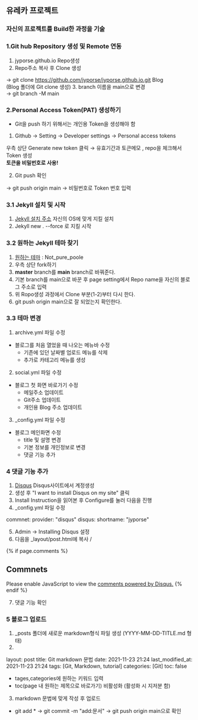 ## 유레카 프로젝트 
### 자신의 프로젝트를 Build한 과정을 기술

### 1.Git hub Repository 생성 및 Remote 연동
1. jyporse.github.io Repo생성
2. Repo주소 복사 후 Clone 생성  

→ git clone https://github.com/jyporse/jyporse.github.io.git Blog  
(Blog 폴더에 Git clone 생성)
3. branch 이름을 main으로 변경  
→ git branch -M main

### 2.Personal Access Token(PAT) 생성하기 
* Git을 push 하기 위해서는 개인용 Token을 생성해야 함
1. Github → Setting → Developer settings → Personal access tokens  

우측 상단 Generate new token 클릭 → 유효기간과 토큰메모 , repo을 체크해서 Token 생성  
__토큰을 비밀번호로 사용!__

2. Git push 확인  

→ git push origin main → 비밀번호로 Token 번호 입력

### 3.1 Jekyll 설치 및 시작
1. [Jekyll 설치 주소](https://jekyllrb-ko.github.io/) 자신의 OS에 맞게 지킬 설치
2. Jekyll new . --force 로 지킬 시작

### 3.2 원하는 Jekyll 테마 찾기
1. [원하는 테마](https://github.com/vszhub/not-pure-poole) : Not_pure_poole 
2. 우측 상단 fork하기 
3. __master__ branch를 __main__ branch로 바꿔준다. 
4. 기본 branch를 main으로 바꾼 후 page setting에서 Repo name을 자신의 블로그 주소로 입력
5. 위 Ropo생성 과정에서 Clone 부분(1-2)부터 다시 한다.
6. git push origin main으로 잘 되었는지 확인한다.

### 3.3 테마 변경
1. archive.yml 파일 수정
  * 블로그를 처음 열었을 때 나오는 메뉴바 수정 
    * 기존에 있던 날짜별 업로드 메뉴를 삭제
    * 추가로 카테고리 메뉴를 생성
2. social.yml 파일 수정
  * 블로그 첫 화면 바로가기 수정
    * 메일주소 업데이트
    * Git주소 업데이트
    * 개인용 Blog 주소 업데이트
3. _config.yml 파일 수정
  * 블로그 메인화면 수정
    * title 및 설명 변경
    * 기본 정보를 개인정보로 변경
    * 댓글 기능 추가

### 4 댓글 기능 추가
1. [Disqus](https://disqus.com/) Disqus사이트에서 계정생성
2. 생성 후 "I want to install Disqus on my site" 클릭
3. Install Instruction을 읽어본 후 Configure를 눌러 다음을 진행
4. _config.yml 파일 수정  


commnet:
  provider:    "disqus"
  disqus:
    shortname: "jyporse"

5. Admin → Installing Disqus 설정
6. 다음을 _layout/post.html에 복사
/

{% if page.comments  %}
<h2>Commnets</h2>
<div id="disqus_thread"></div>
<script>
    /**
    *  RECOMMENDED CONFIGURATION VARIABLES: EDIT AND UNCOMMENT THE SECTION BELOW TO INSERT DYNAMIC VALUES FROM YOUR PLATFORM OR CMS.
    *  LEARN WHY DEFINING THESE VARIABLES IS IMPORTANT: https://disqus.com/admin/universalcode/#configuration-variables    */
    let PAGE_URL = "{{site.url}}{{page.url}}"
    let PAGE_IDENTIFIER = "{{page.url}}"
    var disqus_config = function () {
    this.page.url = PAGE_URL;  // Replace PAGE_URL with your page's canonical URL variable
    this.page.identifier = PAGE_IDENTIFIER; // Replace PAGE_IDENTIFIER with your page's unique identifier variable
    };
    
    (function() { // DON'T EDIT BELOW THIS LINE
    var d = document, s = d.createElement('script');
    s.src = 'https://jyporse.disqus.com/embed.js';
    s.setAttribute('data-timestamp', +new Date());
    (d.head || d.body).appendChild(s);
    })();
</script>
<noscript>Please enable JavaScript to view the <a href="https://disqus.com/?ref_noscript">comments powered by Disqus.</a></noscript>
{% endif %}

7. 댓글 기능 확인

### 5 블로그 업로드
1. _posts 폴더에 새로운 markdown형식 파일 생성 (YYYY-MM-DD-TITLE.md 형태)
2.   
layout: post
title: Git markdown 문법
date: 2021-11-23 21:24
last_modified_at: 2021-11-23 21:24
tags: [Git, Markdown, tutorial]
categories: [Git]
toc:  false


* tages,categories에 원하는 키워드 입력
* toc(page 내 원하는 제목으로 바로가기) 비활성화 (활성화 시 지저분 함)

3. markdown 문법에 맞게 작성 후 업로드
* git add * → git commit -m "add:문서" → git push origin main으로 확인